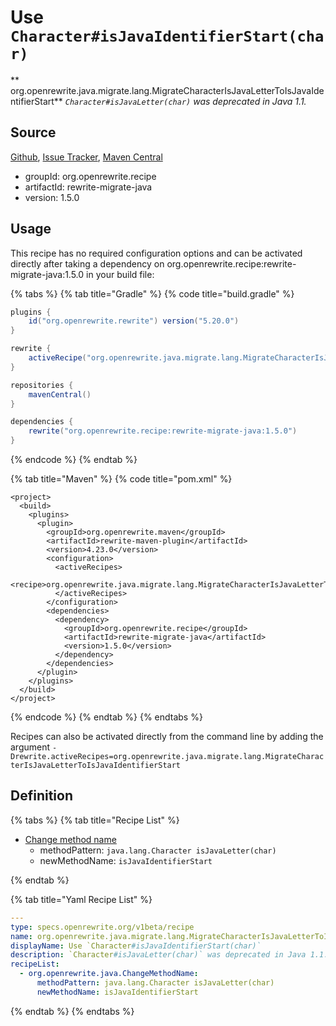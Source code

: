 # Use `Character#isJavaIdentifierStart(char)`

** org.openrewrite.java.migrate.lang.MigrateCharacterIsJavaLetterToIsJavaIdentifierStart**
_`Character#isJavaLetter(char)` was deprecated in Java 1.1._

## Source

[Github](https://github.com/openrewrite/rewrite-migrate-java), [Issue Tracker](https://github.com/openrewrite/rewrite-migrate-java/issues), [Maven Central](https://search.maven.org/artifact/org.openrewrite.recipe/rewrite-migrate-java/1.5.0/jar)

* groupId: org.openrewrite.recipe
* artifactId: rewrite-migrate-java
* version: 1.5.0


## Usage

This recipe has no required configuration options and can be activated directly after taking a dependency on org.openrewrite.recipe:rewrite-migrate-java:1.5.0 in your build file:

{% tabs %}
{% tab title="Gradle" %}
{% code title="build.gradle" %}
```groovy
plugins {
    id("org.openrewrite.rewrite") version("5.20.0")
}

rewrite {
    activeRecipe("org.openrewrite.java.migrate.lang.MigrateCharacterIsJavaLetterToIsJavaIdentifierStart")
}

repositories {
    mavenCentral()
}

dependencies {
    rewrite("org.openrewrite.recipe:rewrite-migrate-java:1.5.0")
}
```
{% endcode %}
{% endtab %}

{% tab title="Maven" %}
{% code title="pom.xml" %}
```markup
<project>
  <build>
    <plugins>
      <plugin>
        <groupId>org.openrewrite.maven</groupId>
        <artifactId>rewrite-maven-plugin</artifactId>
        <version>4.23.0</version>
        <configuration>
          <activeRecipes>
            <recipe>org.openrewrite.java.migrate.lang.MigrateCharacterIsJavaLetterToIsJavaIdentifierStart</recipe>
          </activeRecipes>
        </configuration>
        <dependencies>
          <dependency>
            <groupId>org.openrewrite.recipe</groupId>
            <artifactId>rewrite-migrate-java</artifactId>
            <version>1.5.0</version>
          </dependency>
        </dependencies>
      </plugin>
    </plugins>
  </build>
</project>
```
{% endcode %}
{% endtab %}
{% endtabs %}

Recipes can also be activated directly from the command line by adding the argument `-Drewrite.activeRecipes=org.openrewrite.java.migrate.lang.MigrateCharacterIsJavaLetterToIsJavaIdentifierStart`

## Definition

{% tabs %}
{% tab title="Recipe List" %}
* [Change method name](../../../java/changemethodname.md)
  * methodPattern: `java.lang.Character isJavaLetter(char)`
  * newMethodName: `isJavaIdentifierStart`

{% endtab %}

{% tab title="Yaml Recipe List" %}
```yaml
---
type: specs.openrewrite.org/v1beta/recipe
name: org.openrewrite.java.migrate.lang.MigrateCharacterIsJavaLetterToIsJavaIdentifierStart
displayName: Use `Character#isJavaIdentifierStart(char)`
description: `Character#isJavaLetter(char)` was deprecated in Java 1.1.
recipeList:
  - org.openrewrite.java.ChangeMethodName:
      methodPattern: java.lang.Character isJavaLetter(char)
      newMethodName: isJavaIdentifierStart

```
{% endtab %}
{% endtabs %}
